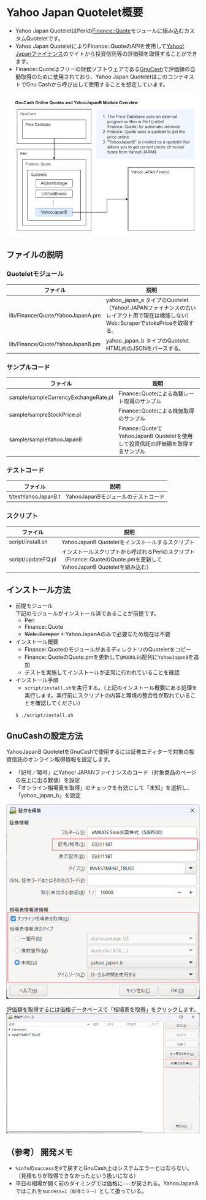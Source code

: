 # Yahoo Japan Quotelet概要
- Yahoo Japan QuoteletはPerlの[Finance::Quote](http://finance-quote.sourceforge.net/)モジュールに組み込むカスタムQuoteletです。  
- Yahoo Japan QuoteletによりFinance::QuoteのAPIを使用して[Yahoo! Japanファイナンス](https://finance.yahoo.co.jp/)のサイトから投資信託等の評価額を取得することができます。  
- Finance::Quoteはフリーの財務ソフトウェアである[GnuCash](https://www.gnucash.org/)で評価額の自動取得のために使用されており、Yahoo Japan QuoteletはこのコンテキストでGnu Cashから呼び出して使用することを想定しています。  

<img src="images/overview.png" alt="Yahoo Japan Quotelet概要図" title="Yahoo Japan Quotelet概要図">

## ファイルの説明
### Quoteletモジュール
|ファイル|説明|
|-----|----|
|lib/Finance/Quote/YahooJapanA.pm|yahoo_japan_a タイプのQuotelet.（Yahoo! JAPANファイナンスの古いレイアウト用で現在は機能しない）<br>Web::ScraperでstoksPriceを取得する。|
|lib/Finance/Quote/YahooJapanB.pm|yahoo_japan_b タイプのQuotelet.<br>HTML内のJSONをパースする。|

### サンプルコード
|ファイル|説明|
|-----|----|
|sample/sampleCurrencyExchangeRate.pl|Finance::Quoteによる為替レート取得のサンプル|
|sample/sampleStockPrice.pl|Finance::Quoteによる株価取得のサンプル|
|sample/sampleYahooJapanB|Finance::QuoteでYahooJapanB Quoteletを使用して投資信託の評価額を取得するサンプル|

### テストコード
|ファイル|説明|
|-----|----|
|t/testYahooJapanB.t|YahooJapanBモジュールのテストコード|

### スクリプト
|ファイル|説明|
|-----|----|
|script/install.sh|YahooJapanB Quoteletをインストールするスクリプト|
|script/updateFQ.pl|インストールスクリプトから呼ばれるPerlのスクリプト<br>（Finance::QuoteのQuote.pmを更新してYahooJapanB Quoteletを組み込む）|

## インストール方法
- 前提モジュール  
下記のモジュールがインストール済であることが前提です。
  - Perl  
  - Finance::Quote  
  - ~~Web::Scraper~~ ←YahooJapanAのみで必要なため現在は不要
- インストール概要
  - Finance::QuoteのモジュールがあるディレクトリのQuoteletをコピー
  - Finance::QuoteのQuote.pmを更新して`@MODULES`配列に`YahooJapanB`を追加
  - テストを実施してインストールが正常に行われていることを確認
- インストール手順
  - `script/install.sh`を実行する。（上記のインストール概要にある処理を実行します。実行前にスクリプトの内容と環境の整合性が取れていることを確認してください）
  ```
  $ ./script/install.sh
  ```

## GnuCashの設定方法
YahooJapanB QuoteletをGnuCashで使用するには証券エディターで対象の投資信託のオンライン取得情報を設定します。  
- 「記号／略号」にYahoo! JAPANファイナンスのコード（対象商品のページの左上に出る数値）を設定
- 「オンライン相場表を取得」のチェックを有効にして「未知」を選択し、「yahoo_japan_b」を設定
<img src="images/security_editor.png" alt="Security Editor" title="Secutiry Editor">

評価額を取得するには価格データベースで「相場表を取得」をクリックします。  
<img src="images/price_database.png" alt="Price Database" title="Price Database">

## （参考） 開発メモ
- `%info`の`success`を`0`で戻すとGnuCash上はシステムエラーとはならない。（見積もりが取得できなかったという扱いになる）  
- 平日の相場が開く前のタイミングでは価格に`---`が戻される。YahooJapanAではこれを`success=1（取得エラー）`として扱っている。  